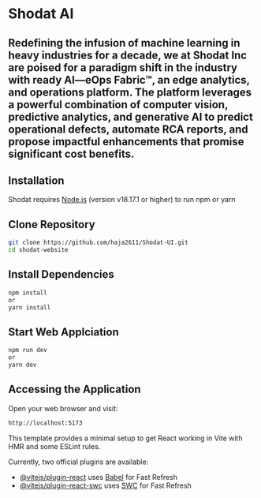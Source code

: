 # Shodat AI

Redefining the infusion of machine learning in heavy industries for a decade, we at Shodat Inc are poised for a paradigm shift in the industry with ready AI—eOps Fabric™, an edge analytics, and operations platform. The platform leverages a powerful combination of computer vision, predictive analytics, and generative AI to predict operational defects, automate RCA reports, and propose impactful enhancements that promise significant cost benefits.
---------
## Installation

Shodat requires [Node.js](https://nodejs.org/) (version v18.17.1 or higher) to run
npm or yarn

## Clone Repository

```sh
git clone https://github.com/haja2611/Shodat-UI.git
cd shodat-website
```

## Install Dependencies

```sh
npm install
or
yarn install
```

## Start Web Applciation

```sh
npm run dev
or
yarn dev
```

## Accessing the Application
Open your web browser and visit:
```sh
http://localhost:5173
```


This template provides a minimal setup to get React working in Vite with HMR and some ESLint rules.

Currently, two official plugins are available:

- [@vitejs/plugin-react](https://github.com/vitejs/vite-plugin-react/blob/main/packages/plugin-react/README.md) uses [Babel](https://babeljs.io/) for Fast Refresh
- [@vitejs/plugin-react-swc](https://github.com/vitejs/vite-plugin-react-swc) uses [SWC](https://swc.rs/) for Fast Refresh
